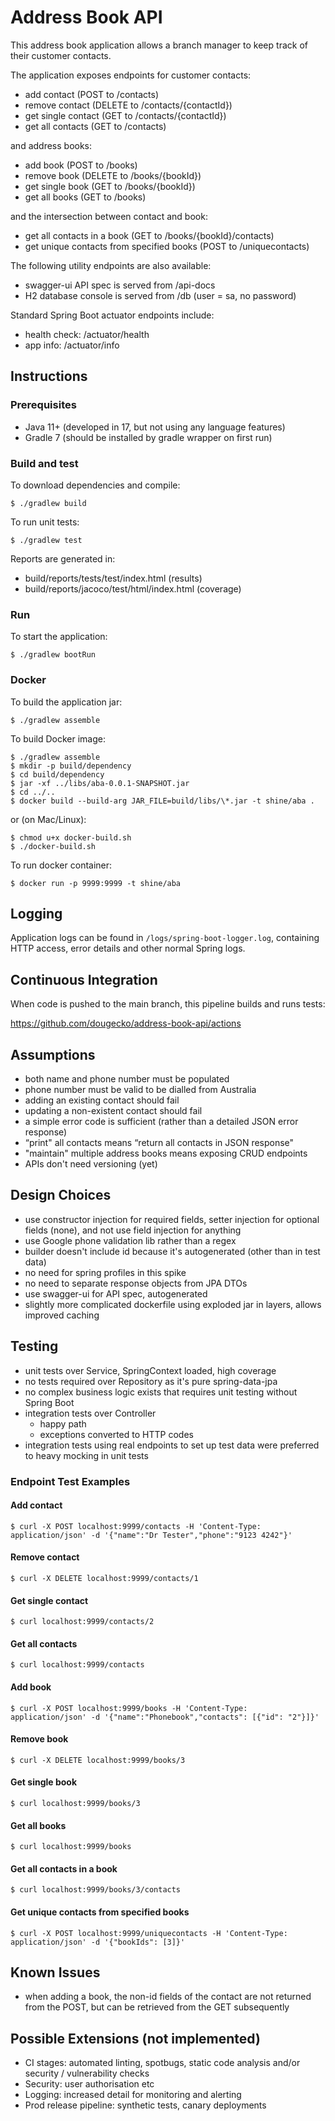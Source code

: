 # Address Book API

This address book application allows a branch manager to keep track of their customer contacts.

The application exposes endpoints for customer contacts:
- add contact (POST to /contacts)
- remove contact (DELETE to /contacts/{contactId})
- get single contact (GET to /contacts/{contactId})
- get all contacts (GET to /contacts)

and address books:

- add book (POST to /books)
- remove book (DELETE to /books/{bookId})
- get single book (GET to /books/{bookId})
- get all books (GET to /books)

and the intersection between contact and book:

- get all contacts in a book (GET to /books/{bookId}/contacts)
- get unique contacts from specified books (POST to /uniquecontacts)

The following utility endpoints are also available: 
- swagger-ui API spec is served from /api-docs
- H2 database console is served from /db (user = sa, no password)

Standard Spring Boot actuator endpoints include:
- health check: /actuator/health
- app info: /actuator/info

## Instructions

### Prerequisites

- Java 11+ (developed in 17, but not using any language features)
- Gradle 7 (should be installed by gradle wrapper on first run)

### Build and test

To download dependencies and compile:

    $ ./gradlew build  

To run unit tests:

    $ ./gradlew test

Reports are generated in:

- build/reports/tests/test/index.html (results)
- build/reports/jacoco/test/html/index.html (coverage)

### Run

To start the application:

    $ ./gradlew bootRun

### Docker

To build the application jar:

    $ ./gradlew assemble

To build Docker image:

    $ ./gradlew assemble
    $ mkdir -p build/dependency
    $ cd build/dependency
    $ jar -xf ../libs/aba-0.0.1-SNAPSHOT.jar
    $ cd ../..
    $ docker build --build-arg JAR_FILE=build/libs/\*.jar -t shine/aba .

or (on Mac/Linux):

    $ chmod u+x docker-build.sh
    $ ./docker-build.sh

To run docker container:

    $ docker run -p 9999:9999 -t shine/aba

## Logging

Application logs can be found in `/logs/spring-boot-logger.log`, containing
HTTP access, error details and other normal Spring logs.

## Continuous Integration

When code is pushed to the main branch, this pipeline builds and runs tests:

https://github.com/dougecko/address-book-api/actions

## Assumptions

- both name and phone number must be populated
- phone number must be valid to be dialled from Australia
- adding an existing contact should fail
- updating a non-existent contact should fail
- a simple error code is sufficient (rather than a detailed JSON error response)
- “print" all contacts means “return all contacts in JSON response"
- "maintain" multiple address books means exposing CRUD endpoints
- APIs don't need versioning (yet)

## Design Choices

- use constructor injection for required fields, setter injection for optional fields (none), and not use field injection for anything
- use Google phone validation lib rather than a regex
- builder doesn't include id because it's autogenerated (other than in test data)
- no need for spring profiles in this spike
- no need to separate response objects from JPA DTOs
- use swagger-ui for API spec, autogenerated
- slightly more complicated dockerfile using exploded jar in layers, allows improved caching

## Testing
- unit tests over Service, SpringContext loaded, high coverage
- no tests required over Repository as it's pure spring-data-jpa
- no complex business logic exists that requires unit testing without Spring Boot
- integration tests over Controller
  - happy path
  - exceptions converted to HTTP codes
- integration tests using real endpoints to set up test data were preferred to heavy mocking in unit tests

### Endpoint Test Examples

#### Add contact

    $ curl -X POST localhost:9999/contacts -H 'Content-Type: application/json' -d '{"name":"Dr Tester","phone":"9123 4242"}'

#### Remove contact

    $ curl -X DELETE localhost:9999/contacts/1

#### Get single contact

    $ curl localhost:9999/contacts/2

#### Get all contacts

    $ curl localhost:9999/contacts

#### Add book

    $ curl -X POST localhost:9999/books -H 'Content-Type: application/json' -d '{"name":"Phonebook","contacts": [{"id": "2"}]}'

#### Remove book

    $ curl -X DELETE localhost:9999/books/3

#### Get single book

    $ curl localhost:9999/books/3

#### Get all books

    $ curl localhost:9999/books

#### Get all contacts in a book

    $ curl localhost:9999/books/3/contacts

#### Get unique contacts from specified books

    $ curl -X POST localhost:9999/uniquecontacts -H 'Content-Type: application/json' -d '{"bookIds": [3]}'

## Known Issues

- when adding a book, the non-id fields of the contact are not returned from the POST, but can be retrieved from the GET subsequently 

## Possible Extensions (not implemented)
- CI stages: automated linting, spotbugs, static code analysis and/or security / vulnerability checks
- Security: user authorisation etc
- Logging: increased detail for monitoring and alerting
- Prod release pipeline: synthetic tests, canary deployments
